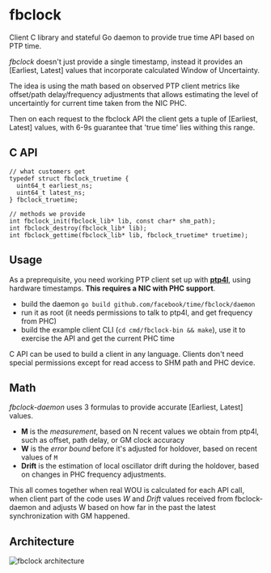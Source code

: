 # fbclock

Client C library and stateful Go daemon to provide true time API based on PTP time.

*fbclock* doesn't just provide a single timestamp, instead it provides an [Earliest, Latest] values that incorporate calculated Window of Uncertainty.

The idea is using the math based on observed PTP client metrics like offset/path delay/frequency adjustments that allows estimating the level of uncertaintly for current time taken from the NIC PHC.

Then on each request to the fbclock API the client gets a tuple of [Earliest, Latest] values, with 6-9s guarantee that 'true time' lies withing this range.

## C API

```
// what customers get
typedef struct fbclock_truetime {
  uint64_t earliest_ns;
  uint64_t latest_ns;
} fbclock_truetime;

// methods we provide
int fbclock_init(fbclock_lib* lib, const char* shm_path);
int fbclock_destroy(fbclock_lib* lib);
int fbclock_gettime(fbclock_lib* lib, fbclock_truetime* truetime);
```

## Usage

As a preprequisite, you need working PTP client set up with [**ptp4l**](https://linuxptp.sourceforge.net/), using hardware timestamps.
**This requires a NIC with PHC support**.

- build the daemon `go build github.com/facebook/time/fbclock/daemon`
- run it as root (it needs permissions to talk to ptp4l, and get frequency from PHC)
- build the example client CLI (`cd cmd/fbclock-bin && make`), use it to exercise the API and get the current PHC time

C API can be used to build a client in any language. Clients don't need special permissions except for read access to SHM path and PHC device.

## Math

*fbclock-daemon* uses 3 formulas to provide accurate [Earliest, Latest] values.

* **M** is the *measurement*, based on N recent values we obtain from ptp4l, such as offset, path delay, or GM clock accuracy
* **W** is the *error bound* before it's adjusted for holdover, based on recent values of `M`
* **Drift** is the estimation of local oscillator drift during the holdover, based on changes in PHC frequency adjustments.

This all comes together when real WOU is calculated for each API call, when client part of the code uses *W* and *Drift* values received from fbclock-daemon and adjusts W based on how far in the past the latest synchronization with GM happened.

## Architecture

![fbclock architecture](architecture.png)
